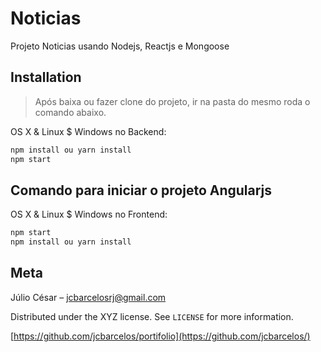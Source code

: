 # Noticias

Projeto Noticias usando Nodejs, Reactjs e Mongoose

## Installation
> Após baixa ou fazer clone do projeto, ir na pasta do mesmo roda o comando abaixo.

OS X & Linux $ Windows no Backend:
```sh
npm install ou yarn install
npm start
```
## Comando para iniciar o projeto Angularjs
OS X & Linux $ Windows no Frontend:
```sh
npm start
npm install ou yarn install
```

## Meta

Júlio César –  jcbarcelosrj@gmail.com

Distributed under the XYZ license. See ``LICENSE`` for more information.

[https://github.com/jcbarcelos/portifolio](https://github.com/jcbarcelos/)
